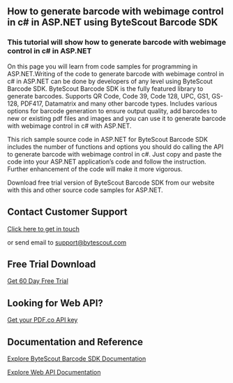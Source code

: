 ## How to generate barcode with webimage control in c# in ASP.NET using ByteScout Barcode SDK

### This tutorial will show how to generate barcode with webimage control in c# in ASP.NET

On this page you will learn from code samples for programming in ASP.NET.Writing of the code to generate barcode with webimage control in c# in ASP.NET can be done by developers of any level using ByteScout Barcode SDK. ByteScout Barcode SDK is the fully featured library to generate barcodes. Supports QR Code, Code 39, Code 128, UPC, GS1, GS-128, PDF417, Datamatrix and many other barcode types. Includes various options for barcode generation to ensure output quality, add barcodes to new or existing pdf files and images and you can use it to generate barcode with webimage control in c# with ASP.NET.

This rich sample source code in ASP.NET for ByteScout Barcode SDK includes the number of functions and options you should do calling the API to generate barcode with webimage control in c#. Just copy and paste the code into your ASP.NET application’s code and follow the instruction. Further enhancement of the code will make it more vigorous.

Download free trial version of ByteScout Barcode SDK from our website with this and other source code samples for ASP.NET.

## Contact Customer Support

[Click here to get in touch](https://bytescout.zendesk.com/hc/en-us/requests/new?subject=ByteScout%20Barcode%20SDK%20Question)

or send email to [support@bytescout.com](mailto:support@bytescout.com?subject=ByteScout%20Barcode%20SDK%20Question) 

## Free Trial Download

[Get 60 Day Free Trial](https://bytescout.com/download/web-installer?utm_source=github-readme)

## Looking for Web API? 

[Get your PDF.co API key](https://pdf.co/documentation/api?utm_source=github-readme)

## Documentation and Reference

[Explore ByteScout Barcode SDK Documentation](https://bytescout.com/documentation/index.html?utm_source=github-readme)

[Explore Web API Documentation](https://pdf.co/documentation/api?utm_source=github-readme)
